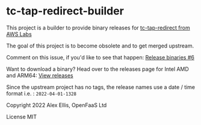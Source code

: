 # tc-tap-redirect-builder

This project is a builder to provide binary releases for [tc-tap-redirect from AWS Labs](https://github.com/awslabs/tc-redirect-tap/)

The goal of this project is to become obsolete and to get merged upstream.

Comment on this issue, if you'd like to see that happen: [Release binaries #6](https://github.com/awslabs/tc-redirect-tap/issues/6)

Want to download a binary? Head over to the releases page for Intel AMD and ARM64: [View releases](https://github.com/alexellis/tc-tap-redirect-builder/releases)

Since the upstream project has no tags, the release names use a date / time format i.e. : `2022-04-01-1328`

Copyright 2022 Alex Ellis, OpenFaaS Ltd

License MIT
